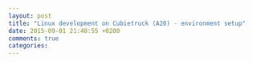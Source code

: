 ```yaml
---
layout: post
title: "Linux development on Cubietruck (A20) - environment setup"
date: 2015-09-01 21:48:55 +0200
comments: true
categories: 
---
```


